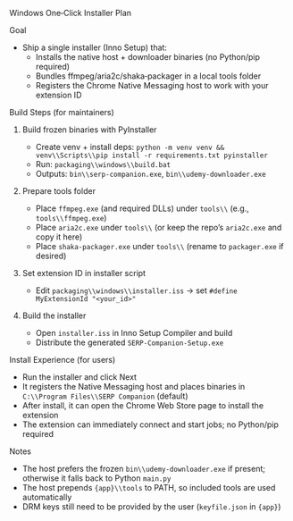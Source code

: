 Windows One‑Click Installer Plan

Goal
- Ship a single installer (Inno Setup) that:
  - Installs the native host + downloader binaries (no Python/pip required)
  - Bundles ffmpeg/aria2c/shaka‑packager in a local tools folder
  - Registers the Chrome Native Messaging host to work with your extension ID

Build Steps (for maintainers)
1) Build frozen binaries with PyInstaller
   - Create venv + install deps: `python -m venv venv && venv\\Scripts\\pip install -r requirements.txt pyinstaller`
   - Run: `packaging\\windows\\build.bat`
   - Outputs: `bin\\serp-companion.exe`, `bin\\udemy-downloader.exe`

2) Prepare tools folder
   - Place `ffmpeg.exe` (and required DLLs) under `tools\\` (e.g., `tools\\ffmpeg.exe`)
   - Place `aria2c.exe` under `tools\\` (or keep the repo’s `aria2c.exe` and copy it here)
   - Place `shaka-packager.exe` under `tools\\` (rename to `packager.exe` if desired)

3) Set extension ID in installer script
   - Edit `packaging\\windows\\installer.iss` → set `#define MyExtensionId "<your_id>"`

4) Build the installer
   - Open `installer.iss` in Inno Setup Compiler and build
   - Distribute the generated `SERP-Companion-Setup.exe`

Install Experience (for users)
- Run the installer and click Next
- It registers the Native Messaging host and places binaries in `C:\\Program Files\\SERP Companion` (default)
- After install, it can open the Chrome Web Store page to install the extension
- The extension can immediately connect and start jobs; no Python/pip required

Notes
- The host prefers the frozen `bin\\udemy-downloader.exe` if present; otherwise it falls back to Python `main.py`
- The host prepends `{app}\\tools` to PATH, so included tools are used automatically
- DRM keys still need to be provided by the user (`keyfile.json` in `{app}`)

